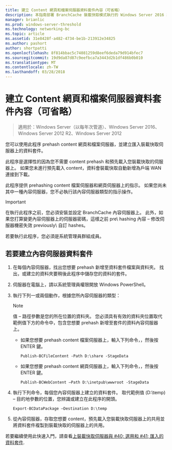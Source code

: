 ```yaml
---
title: 建立 Content 網頁和檔案伺服器資料套件內容（可省略）
description: 本指南部署 BranchCache 裝載快取模式執行的 Windows Server 2016 和 Windows 10 電腦上提供指示
manager: brianlic
ms.prod: windows-server-threshold
ms.technology: networking-bc
ms.topic: article
ms.assetid: 31e8428f-a482-4734-be1b-213912e34825
ms.author: pashort
author: shortpatti
ms.openlocfilehash: 8f814bbac5c74081259d8eef6deda79d914bfec7
ms.sourcegitcommit: 19d9da87d87c9eefbca7a3443d2b1df486b0b010
ms.translationtype: MT
ms.contentlocale: zh-TW
ms.lasthandoff: 03/28/2018
---
```

# <a name="create-content-server-data-packages-for-web-and-file-content-optional"></a>建立 Content 網頁和檔案伺服器資料套件內容（可省略）

>適用於：Windows Server（以每年次管道）、Windows Server 2016、Windows Server 2012 R2、Windows Server 2012

您可以使用此程序 prehash content 網頁和檔案伺服器，並建立匯入裝載快取伺服器上的資料套件。 

此程序是選擇性的因為您不需要 content prehash 和預先載入您裝載快取的伺服器上。 如果您未進行預先載入 content，資料會裝載快取自動新增為戶端 WAN 連接到下載。

此程序提供 prehashing content 檔案伺服器和網頁伺服器上的指示。 如果您尚未其中一種內容伺服器，您不必執行該內容伺服器類型的指示操作。

>[!IMPORTANT]
>在執行此程序之前，您必須安裝並設定 BranchCache 內容伺服器上。 此外，如果您打算變更內容伺服器上的伺服器密碼，這樣之前 pre\ hashing 內容 – 修改伺服器機密失效 previously\ 自訂 hashes。

若要執行此程序，您必須是系統管理員群組成員。

## <a name="to-create-content-server-data-packages"></a>若要建立內容伺服器資料套件

1. 在每個內容伺服器，找出您想要 prehash 新增至資料套件檔案與資料夾。 找出，或建立的資料夾要稍後此程序中儲存您的資料的套件。

2. 伺服器在電腦上，請以系統管理員權限開放 Windows PowerShell。

3. 執行下列一或兩個動作，根據您所內容伺服器的類型：

    > [!NOTE]
    > 值 – 路徑參數是您的所在位置的資料夾。 您必須具有有效的資料夾位置取代範例值下方的命令中，包含您想要 prehash 新增至套件的資料內容伺服器上。
  
    - 如果您想要 prehash content 檔案伺服器上，輸入下列命令，，然後按 ENTER 鍵。

        ```  
        Publish-BCFileContent -Path D:\share -StageData
        ```  

    -   如果您想要 prehash content 網頁伺服器上，輸入下列命令，，然後按 ENTER 鍵。

        ```  
        Publish-BCWebContent –Path D:\inetpub\wwwroot -StageData
        ```  

4. 執行下列命令，每個您內容伺服器上建立的資料套件。 取代範例值 \(D:\\temp\) – 目的地參數的位置，您辨識或建立在此程序的開頭。

    ```  
    Export-BCDataPackage –Destination D:\temp
    ```  

5. 從內容伺服器，存取您想要 content，預先載入您裝載快取伺服器上的共用並將資料套件複製到裝載快取的伺服器上的共用。

若要繼續使用此快速入門，請查看[上裝載快取伺服器與 #40; 選用和 #41; 匯入的資料套件](9-Bc-Import-Data.md).

